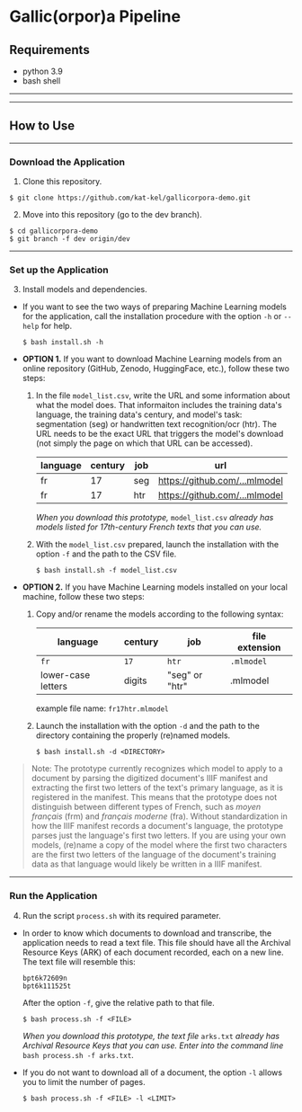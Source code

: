 # Gallic(orpor)a Pipeline

## Requirements
- python 3.9
- bash shell
---
---
## How to Use
---
### Download the Application
1. Clone this repository.
```
$ git clone https://github.com/kat-kel/gallicorpora-demo.git
```
2. Move into this repository (go to the dev branch).
```
$ cd gallicorpora-demo
$ git branch -f dev origin/dev
```
---
### Set up the Application
3. Install models and dependencies.
- If you want to see the two ways of preparing Machine Learning models for the application, call the installation procedure with the option `-h` or `--help` for help.
    ```
    $ bash install.sh -h
    ```
- **OPTION 1.** If you want to download Machine Learning models from an online repository (GitHub, Zenodo, HuggingFace, etc.), follow these two steps:

    1. In the file `model_list.csv`, write the URL and some information about what the model does. That informaiton includes the training data's language, the training data's century, and model's task: segmentation (seg) or handwritten text recognition/ocr (htr). The URL needs to be the exact URL that triggers the model's download (not simply the page on which that URL can be accessed).

        |language|century|job|url|
        |--------|-------|---|---|
        |fr|17|seg|https://github.com/...mlmodel|
        |fr|17|htr|https://github.com/...mlmodel|

        *When you download this prototype,* `model_list.csv` *already has models listed for 17th-century French texts that you can use.*

    2. With the `model_list.csv` prepared, launch the installation with the option `-f` and the path to the CSV file.
        ```
        $ bash install.sh -f model_list.csv
        ```

- **OPTION 2.** If you have Machine Learning models installed on your local machine, follow these two steps:

    1. Copy and/or rename the models according to the following syntax:

        |language|century|job|file extension|
        |--|--|--|--|
        |`fr`|`17`|`htr`|`.mlmodel`|
        |lower-case letters|digits|"seg" or "htr"|.mlmodel

        example file name: `fr17htr.mlmodel`

    2. Launch the installation with the option `-d` and the path to the directory containing the properly (re)named models.

        ```
        $ bash install.sh -d <DIRECTORY>
        ```

>Note: The prototype currently recognizes which model to apply to a document by parsing the digitized document's IIIF manifest and extracting the first two letters of the text's primary language, as it is registered in the manifest. This means that the prototype does not distinguish between different types of French, such as *moyen français* (frm) and *français moderne* (fra). Without standardization in how the IIIF manifest records a document's language, the prototype parses just the language's first two letters. If you are using your own models, (re)name a copy of the model where the first two characters are the first two letters of the language of the document's training data as that language would likely be written in a IIIF manifest.

---
### Run the Application
4. Run the script `process.sh` with its required parameter.

- In order to know which documents to download and transcribe, the application needs to read a text file. This file should have all the Archival Resource Keys (ARK) of each document recorded, each on a new line. The text file will resemble this:

    ```
    bpt6k72609n
    bpt6k111525t
    ```
    After the option `-f`, give the relative path to that file.
    ```
    $ bash process.sh -f <FILE>
    ```
    *When you download this prototype, the text file* `arks.txt` *already has Archival Resource Keys that you can use. Enter into the command line* `bash process.sh -f arks.txt`.
- If you do not want to download all of a document, the option `-l` allows you to limit the number of pages.
    ```
    $ bash process.sh -f <FILE> -l <LIMIT>
    ```